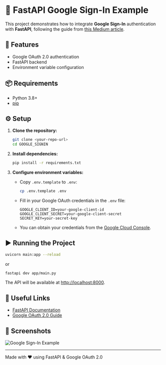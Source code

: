 # 🚀 FastAPI Google Sign-In Example

This project demonstrates how to integrate **Google Sign-In** authentication with **FastAPI**, following the guide from [this Medium article](https://parlak-deniss.medium.com/fastapi-authentication-with-google-oauth-2-0-9bb93b784eee).

## 📝 Features

-   Google OAuth 2.0 authentication
-   FastAPI backend
-   Environment variable configuration

## 📦 Requirements

-   Python 3.8+
-   [pip](https://pip.pypa.io/en/stable/)

## ⚙️ Setup

1. **Clone the repository:**

    ```bash
    git clone <your-repo-url>
    cd GOOGLE_SIGNIN
    ```

2. **Install dependencies:**

    ```bash
    pip install -r requirements.txt
    ```

3. **Configure environment variables:**

    - Copy `.env.template` to `.env`:

        ```bash
        cp .env.template .env
        ```

    - Fill in your Google OAuth credentials in the `.env` file:

        ```
        GOOGLE_CLIENT_ID=your-google-client-id
        GOOGLE_CLIENT_SECRET=your-google-client-secret
        SECRET_KEY=your-secret-key
        ```

    - You can obtain your credentials from the [Google Cloud Console](https://console.cloud.google.com/apis/credentials).

## ▶️ Running the Project

```bash
uvicorn main:app --reload

```

or

```bash
fastapi dev app/main.py

```

The API will be available at [http://localhost:8000](http://localhost:8000).

## 🔗 Useful Links

-   [FastAPI Documentation](https://fastapi.tiangolo.com/)
-   [Google OAuth 2.0 Guide](https://developers.google.com/identity/protocols/oauth2)

## 🎨 Screenshots

![Google Sign-In Example](https://developers.google.com/identity/images/btn_google_signin_dark_normal_web.png)

---

Made with ❤️ using FastAPI & Google OAuth 2.0
